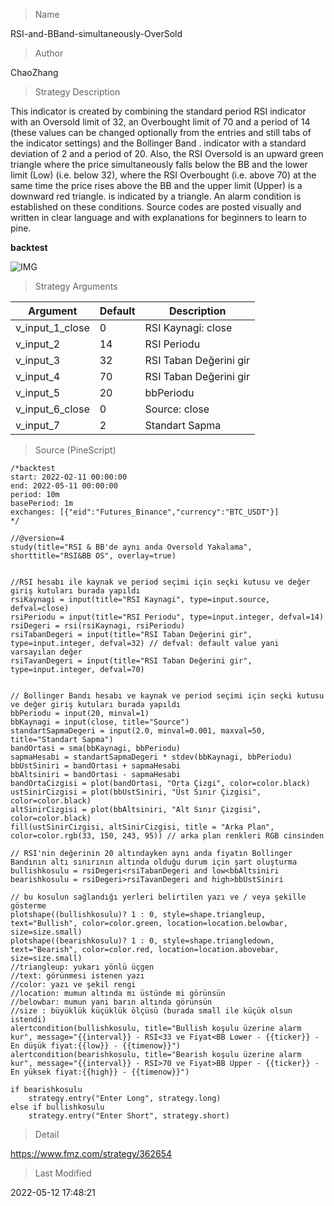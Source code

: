 
> Name

RSI-and-BBand-simultaneously-OverSold

> Author

ChaoZhang

> Strategy Description

This indicator is created by combining the standard period RSI indicator with an Oversold limit of 32, an Overbought limit of 70 and a period of 14 (these values can be changed optionally from the entries and still tabs of the indicator settings) and the Bollinger Band . indicator with a standard deviation of 2 and a period of 20. Also, the RSI Oversold is an upward green triangle where the price simultaneously falls below the BB and the lower limit (Low) (i.e. below 32), where the RSI Overbought (i.e. above 70) at the same time the price rises above the BB and the upper limit (Upper) is a downward red triangle. is indicated by a triangle. An alarm condition is established on these conditions. Source codes are posted visually and written in clear language and with explanations for beginners to learn to pine.

**backtest**

 ![IMG](https://www.fmz.com/upload/asset/1f1cc8bca66e3e9a1fd.png) 

> Strategy Arguments



|Argument|Default|Description|
|----|----|----|
|v_input_1_close|0|RSI Kaynagi: close|high|low|open|hl2|hlc3|hlcc4|ohlc4|
|v_input_2|14|RSI Periodu|
|v_input_3|32|RSI Taban Değerini gir|
|v_input_4|70|RSI Taban Değerini gir|
|v_input_5|20|bbPeriodu|
|v_input_6_close|0|Source: close|high|low|open|hl2|hlc3|hlcc4|ohlc4|
|v_input_7|2|Standart Sapma|


> Source (PineScript)

``` pinescript
/*backtest
start: 2022-02-11 00:00:00
end: 2022-05-11 00:00:00
period: 10m
basePeriod: 1m
exchanges: [{"eid":"Futures_Binance","currency":"BTC_USDT"}]
*/

//@version=4
study(title="RSI & BB'de aynı anda Oversold Yakalama", shorttitle="RSI&BB OS", overlay=true)


//RSI hesabı ile kaynak ve period seçimi için seçki kutusu ve değer giriş kutuları burada yapıldı
rsiKaynagi = input(title="RSI Kaynagi", type=input.source, defval=close)
rsiPeriodu = input(title="RSI Periodu", type=input.integer, defval=14)
rsiDegeri = rsi(rsiKaynagi, rsiPeriodu)
rsiTabanDegeri = input(title="RSI Taban Değerini gir", type=input.integer, defval=32) // defval: default value yani varsayılan değer
rsiTavanDegeri = input(title="RSI Taban Değerini gir", type=input.integer, defval=70)


// Bollinger Bandı hesabı ve kaynak ve period seçimi için seçki kutusu ve değer giriş kutuları burada yapıldı
bbPeriodu = input(20, minval=1)
bbKaynagi = input(close, title="Source")
standartSapmaDegeri = input(2.0, minval=0.001, maxval=50, title="Standart Sapma")
bandOrtasi = sma(bbKaynagi, bbPeriodu)
sapmaHesabi = standartSapmaDegeri * stdev(bbKaynagi, bbPeriodu)
bbUstSiniri = bandOrtasi + sapmaHesabi
bbAltsiniri = bandOrtasi - sapmaHesabi
bandOrtaCizgisi = plot(bandOrtasi, "Orta Çizgi", color=color.black) 
ustSinirCizgisi = plot(bbUstSiniri, "Üst Sınır Çizgisi", color=color.black)
altSinirCizgisi = plot(bbAltsiniri, "Alt Sınır Çizgisi", color=color.black)
fill(ustSinirCizgisi, altSinirCizgisi, title = "Arka Plan", color=color.rgb(33, 150, 243, 95)) // arka plan renkleri RGB cinsinden

// RSI'nin değerinin 20 altındayken aynı anda fiyatın Bollinger Bandının altı sınırının altında olduğu durum için şart oluşturma
bullishkosulu = rsiDegeri<rsiTabanDegeri and low<bbAltsiniri
bearishkosulu = rsiDegeri>rsiTavanDegeri and high>bbUstSiniri

// bu kosulun sağlandığı yerleri belirtilen yazı ve / veya şekille gösterme
plotshape((bullishkosulu)? 1 : 0, style=shape.triangleup, text="Bullish", color=color.green, location=location.belowbar, size=size.small)
plotshape((bearishkosulu)? 1 : 0, style=shape.triangledown, text="Bearish", color=color.red, location=location.abovebar, size=size.small)
//triangleup: yukarı yönlü üçgen
//text: görünmesi istenen yazı 
//color: yazı ve şekil rengi
//location: mumun altında mı üstünde mi görünsün
//belowbar: mumun yani barın altında görünsün
//size : büyüklük küçüklük ölçüsü (burada small ile küçük olsun istendi)
alertcondition(bullishkosulu, title="Bullish koşulu üzerine alarm kur", message="{{interval}} - RSI<33 ve Fiyat<BB Lower - {{ticker}} - En düşük fiyat:{{low}} - {{timenow}}")
alertcondition(bearishkosulu, title="Bearish koşulu üzerine alarm kur", message="{{interval}} - RSI>70 ve Fiyat>BB Upper - {{ticker}} - En yüksek fiyat:{{high}} - {{timenow}}")

if bearishkosulu
    strategy.entry("Enter Long", strategy.long)
else if bullishkosulu
    strategy.entry("Enter Short", strategy.short)
```

> Detail

https://www.fmz.com/strategy/362654

> Last Modified

2022-05-12 17:48:21
